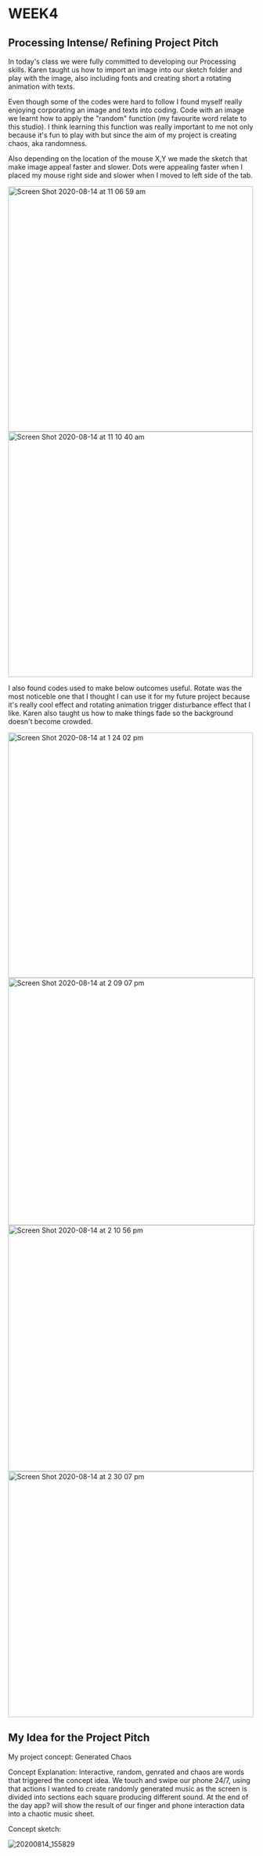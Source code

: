 # WEEK4

## Processing Intense/ Refining Project Pitch

In today's class we were fully committed to developing our Processing skills. Karen taught us how to import an image into our sketch folder and play with the image, also including fonts and creating short a rotating animation with texts.

Even though some of the codes were hard to follow I found myself really enjoying corporating an image and texts into coding. Code with an image we learnt how to apply the "random" function (my favourite word relate to this studio). I think learning this function was really important to me not only because it's fun to play with but since the aim of my project is creating chaos, aka randomness.

Also depending on the location of the mouse X,Y we made the sketch that make image appeal faster and slower. Dots were appealing faster when I placed my mouse right side and slower when I moved to left side of the tab.



<img width="500" alt="Screen Shot 2020-08-14 at 11 06 59 am" src="https://user-images.githubusercontent.com/68723268/96427102-e04d3180-1249-11eb-8e71-c15f8e559396.png"> <img width="500" alt="Screen Shot 2020-08-14 at 11 10 40 am" src="https://user-images.githubusercontent.com/68723268/96427128-e7743f80-1249-11eb-933f-6784eff010ed.png">



I also found codes used to make below outcomes useful. Rotate was the most noticeble one that I thought I can use it for my future project because it's really cool effect and rotating animation trigger disturbance effect that I like. Karen also taught us how to make things fade so the background doesn't become crowded.


<img width="500" alt="Screen Shot 2020-08-14 at 1 24 02 pm" src="https://user-images.githubusercontent.com/68723268/96426759-6026cc00-1249-11eb-9d22-8ab4010bc4f2.png"><img width="504" alt="Screen Shot 2020-08-14 at 2 09 07 pm" src="https://user-images.githubusercontent.com/68723268/96427234-05da3b00-124a-11eb-8025-f483b6c75937.png">
<img width="502" alt="Screen Shot 2020-08-14 at 2 10 56 pm" src="https://user-images.githubusercontent.com/68723268/96427243-083c9500-124a-11eb-99ca-62c699f050c9.png"><img width="501" alt="Screen Shot 2020-08-14 at 2 30 07 pm" src="https://user-images.githubusercontent.com/68723268/96427258-0b378580-124a-11eb-838c-c1755685157a.png">



## My Idea for the Project Pitch

My project concept: Generated Chaos

Concept Explanation: Interactive, random, genrated and chaos are words that triggered the concept idea. We touch and swipe our phone 24/7, using that actions I wanted to create randomly generated music as the screen is divided into sections each square producing different sound. At the end of the day app? will show the result of our finger and phone interaction data into a chaotic music sheet.

Concept sketch:

![20200814_155829](https://user-images.githubusercontent.com/68723268/96429217-6cf8ef00-124c-11eb-93c6-681e7341a21d.jpg)
